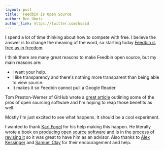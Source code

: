 ```yaml
---
layout: post
title:  Feedbin is Open Source
author: Ben Ubois
author_link: https://twitter.com/bsaid
---
```


I spend a lot of time thinking about how to compete with free. I believe the answer is to change the meaning of the word, so starting today [Feedbin is free as in freedom](https://github.com/feedbin/feedbin).

I think there are many great reasons to make Feedbin open source, but my main reasons are:

- I want your help.
- I like transparency and there's nothing more transparent than being able to view source.
- It makes it so Feedbin cannot pull a Google Reader.

Tom Preston-Werner of GitHub wrote a [great article](http://tom.preston-werner.com/2011/11/22/open-source-everything.html)  outlining some of the pros of open sourcing software and I'm hoping to reap those benefits as well.

Mostly I'm just excited to see what happens. It should be a cool experiment.

I wanted to thank [Karl Fogel](http://www.red-bean.com/kfogel/) for his help making this happen. He literally wrote a book on [producing open source software](http://producingoss.com/) and is in the [process of revising it](http://www.kickstarter.com/projects/kfogel/updating-producing-open-source-software-for-2nd-ed) so it was great to have him as an advisor. Also thanks to [Alex Kessinger](https://alpha.app.net/voidfiles) and [Samuel Clay](https://twitter.com/samuelclay) for their encouragement and help.
